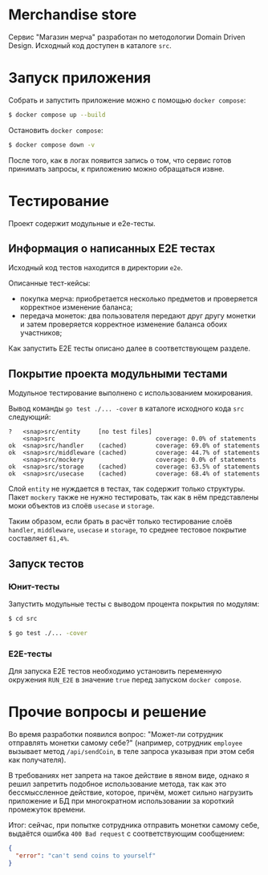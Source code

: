 # Merchandise store

Сервис "Магазин мерча" разработан по методологии Domain Driven Design. Исходный код доступен в каталоге `src`.

# Запуск приложения

Собрать и запустить приложение можно с помощью `docker compose`:

```bash
$ docker compose up --build
```

Остановить `docker compose`:

```bash
$ docker compose down -v
```

После того, как в логах появится запись о том, что сервис готов принимать запросы, к приложению можно обращаться извне.

# Тестирование

Проект содержит модульные и e2e-тесты.

## Информация о написанных E2E тестах

Исходный код тестов находится в директории `e2e`.

Описанные тест-кейсы:
- покупка мерча: приобретается несколько предметов и проверяется корректное изменение баланса;
- передача монеток: два пользователя передают друг другу монетки и затем проверяется корректное изменение баланса обоих участников;

Как запустить E2E тесты описано далее в соответствующем разделе.

## Покрытие проекта модульными тестами

Модульное тестирование выполнено с использованием мокирования.

Вывод команды `go test ./... -cover` в каталоге исходного кода `src` следующий:

```
?   <snap>src/entity     [no test files]
    <snap>src                            coverage: 0.0% of statements
ok  <snap>src/handler    (cached)        coverage: 69.0% of statements
ok  <snap>src/middleware (cached)        coverage: 44.7% of statements
    <snap>src/mockery                    coverage: 0.0% of statements
ok  <snap>src/storage    (cached)        coverage: 63.5% of statements
ok  <snap>src/usecase    (cached)        coverage: 68.4% of statements
```

Слой `entity` не нуждается в тестах, так содержит только структуры. Пакет `mockery` также не нужно тестировать, так как в нём представлены моки объектов из слоёв `usecase` и `storage`.

Таким образом, если брать в расчёт только тестирование слоёв `handler`, `middleware`, `usecase` и `storage`, то среднее тестовое покрытие составляет `61,4%`.

## Запуск тестов

### Юнит-тесты

Запустить модульные тесты с выводом процента покрытия по модулям:

```bash
$ cd src

$ go test ./... -cover
```

### E2E-тесты

Для запуска E2E тестов необходимо установить переменную окружения `RUN_E2E` в значение `true` перед запуском `docker compose`.

# Прочие вопросы и решение

Во время разработки появился вопрос: "Может-ли сотрудник отправлять монетки самому себе?" (например, сотрудник `employee` вызывает метод `/api/sendCoin`, в теле запроса указывая при этом себя как получателя).

В требованиях нет запрета на такое действие в явном виде, однако я решил запретить подобное использование метода, так как это бессмыссленное действие, которое, причём, может сильно нагрузить приложение и БД при многократном использовании за короткий промежуток времени.

Итог: сейчас, при попытке сотрудника отправить монетки самому себе, выдаётся ошибка `400 Bad request` с соответствующим сообщением:
```json
{
  "error": "can't send coins to yourself"
}
```
